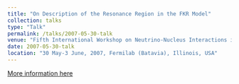 ```yaml
---
title: "On Description of the Resonance Region in the FKR Model"
collection: talks
type: "Talk"
permalink: /talks/2007-05-30-talk
venue: "Fifth International Workshop on Neutrino-Nucleus Interactions in the Few-GeV Region: NuInt07 Conference"
date: 2007-05-30-talk
location: "30 May-3 June, 2007, Fermilab (Batavia), Illinois, USA"
---
```


[More information here](http://conferences.fnal.gov/nuint07/) 
